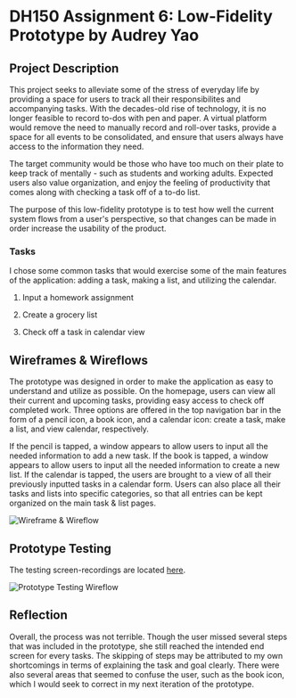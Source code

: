 # DH150 Assignment 6: Low-Fidelity Prototype by Audrey Yao

## Project Description

This project seeks to alleviate some of the stress of everyday life by providing a space for users to track all their responsibilites and accompanying tasks. With the decades-old rise of technology, it is no longer feasible to record to-dos with pen and paper. A virtual platform would remove the need to manually record and roll-over tasks, provide a space for all events to be consolidated, and  ensure that users always have access to the information they need. 

The target community would be those who have too much on their plate to keep track of mentally - such as students and working adults. Expected users also value organization, and enjoy the feeling of productivity that comes along with checking a task off of a to-do list. 

The purpose of this low-fidelity prototype is to test how well the current system flows from a user's perspective, so that changes can be made in order increase the usability of the product. 

### Tasks 

I chose some common tasks that would exercise some of the main features of the application: adding a task, making a list, and utilizing the calendar.

1) Input a homework assignment

2) Create a grocery list

3) Check off a task in calendar view 

## Wireframes & Wireflows

The prototype was designed in order to make the application as easy to understand and utilize as possible. On the homepage, users can view all their current and upcoming tasks, providing easy access to check off completed work. Three options are offered in the top navigation bar in the form of a pencil icon, a book icon, and a calendar icon: create a task, make a list, and view calendar, respectively. 

If the pencil is tapped, a window appears to allow users to input all the needed information to add a new task. If the book is tapped, a window appears to allow users to input all the needed information to create a new list. If the calendar is tapped, the users are brought to a view of all their previously inputted tasks in a calendar form. Users can also place all their tasks and lists into specific categories, so that all entries can be kept organized on the main task & list pages. 

<img src="https://user-images.githubusercontent.com/57603794/99461476-c0f80180-28e6-11eb-8769-a5dfef35db0d.jpg" alt="Wireframe & Wireflow">

## Prototype Testing

The testing screen-recordings are located <a href="https://drive.google.com/drive/folders/1o0hT2pt_vtErtl1khGPjDAzT-88OPs45?usp=sharing">here</a>.

<img src="https://user-images.githubusercontent.com/57603794/99464364-ce17ef00-28ec-11eb-9184-1b0c9a5155b3.jpg" alt="Prototype Testing Wireflow">

## Reflection

Overall, the process was not terrible. Though the user missed several steps that was included in the prototype, she still reached the intended end screen for every tasks. The skipping of steps may be attributed to my own shortcomings in terms of explaining the task and goal clearly. There were also several areas that seemed to confuse the user, such as the book icon, which I would seek to correct in my next iteration of the prototype.
